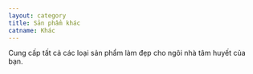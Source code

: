 ```yaml
---
layout: category
title: Sản phẩm khác
catname: Khác
---
```


Cung cấp tất cả các loại sản phẩm làm đẹp cho ngôi nhà tâm huyết của bạn.